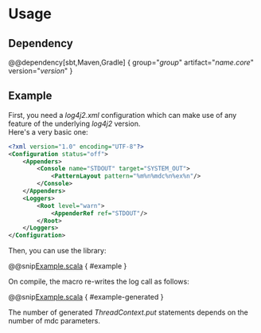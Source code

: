 # Usage

## Dependency

@@dependency[sbt,Maven,Gradle] { group="$group$" artifact="$name.core$" version="$version$" }

## Example

First, you need a _log4j2.xml_ configuration which can make use of any feature of the underlying _log4j2_ version.  
Here's a very basic one:

```xml
<?xml version="1.0" encoding="UTF-8"?>
<Configuration status="off">
    <Appenders>
        <Console name="STDOUT" target="SYSTEM_OUT">
            <PatternLayout pattern="%m%n%mdc%n%ex%n"/>
        </Console>
    </Appenders>
    <Loggers>
        <Root level="warn">
            <AppenderRef ref="STDOUT"/>
        </Root>
    </Loggers>
</Configuration>
```

Then, you can use the library:

@@snip[Example.scala]($root$/src/main/scala/usage/Example.scala) { #example }

On compile, the macro re-writes the log call as follows:

@@snip[Example.scala]($root$/src/main/scala/usage/ExampleGenerated.scala) { #example-generated }

The number of generated _ThreadContext.put_ statements depends on the number of mdc parameters.
 